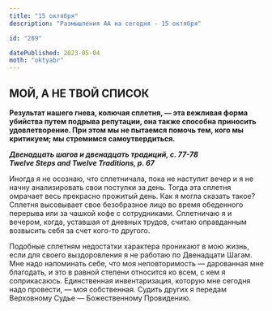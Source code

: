 ```yaml
---
title: "15 октября"
description: "Размышления АА на сегодня - 15 октября"

id: "289"

datePublished: 2023-05-04
moth: "oktyabr"
---
```


## МОЙ, А НЕ ТВОЙ СПИСОК

**Результат нашего гнева, колючая сплетня, — эта вежливая форма убийства путем
подрыва репутации, она также способна приносить удовлетворение. При этом мы не
пытаемся помочь тем, кого мы критикуем; мы стремимся самоутвердиться.**

**_Двенадцать шагов и двенадцать традиций, с. 77-78  
Twelve Steps and Twelve Traditions, p. 67_**

Иногда я не осознаю, что сплетничала, пока не наступит вечер и я не начну
анализировать свои поступки за день. Тогда эта сплетня омрачает весь прекрасно
прожитый день. Как я могла сказать такое? Сплетня высовывает свое безобразное
лицо во время обеденного перерыва или за чашкой кофе с сотрудниками.
Сплетничаю я и вечером, когда, уставшая от дневных трудов, считаю оправданным
возвысить себя за счет кого-то другого.

Подобные сплетням недостатки характера проникают в мою жизнь, если для своего
выздоровления я не работаю по Двенадцати Шагам. Мне надо напоминать себе, что
моя неповторимость — дарованная мне благодать, и это в равной степени
относится ко всем, с кем я соприкасаюсь. Единственная инвентаризация, которую
мне сегодня надо провести, — моя собственная. Судить других я передам
Верховному Судье — Божественному Провидению.
